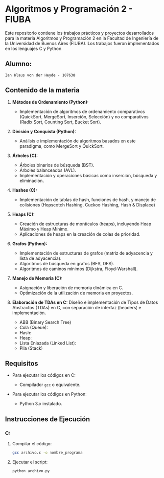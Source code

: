 # Algoritmos y Programación 2 - FIUBA

Este repositorio contiene los trabajos prácticos y proyectos desarrollados para la materia Algoritmos y Programación 2 en la Facultad de Ingeniería de la Universidad de Buenos Aires (FIUBA). Los trabajos fueron implementados en los lenguajes C y Python.

## Alumno:
    Ian Klaus von der Heyde - 107638

## Contenido de la materia

1. **Métodos de Ordenamiento (Python):**
   - Implementación de algoritmos de ordenamiento comparativos (QuickSort, MergeSort, Inserción, Selección) y no comparativos (Radix Sort, Counting Sort, Bucket Sort).
   
2. **División y Conquista (Python):**
   - Análisis e implementación de algoritmos basados en este paradigma, como MergeSort y QuickSort.

3. **Árboles (C):**
   - Árboles binarios de búsqueda (BST).
   - Árboles balanceados (AVL).
   - Implementación y operaciones básicas como inserción, búsqueda y eliminación.

4. **Hashes (C):**
   - Implementación de tablas de hash, funciones de hash, y manejo de colisiones (Hopscotch Hashing, Cuckoo Hashing, Hash & Displace)

5. **Heaps (C):**
   - Creación de estructuras de montículos (heaps), incluyendo Heap Máximo y Heap Mínimo.
   - Aplicaciones de heaps en la creación de colas de prioridad.

6. **Grafos (Python):**
   - Implementación de estructuras de grafos (matriz de adyacencia y lista de adyacencia).
   - Algoritmos de búsqueda en grafos (BFS, DFS).
   - Algoritmos de caminos mínimos (Dijkstra, Floyd-Warshall).

7. **Manejo de Memoria (C):**
   - Asignación y liberación de memoria dinámica en C.
   - Optimización de la utilización de memoria en proyectos.

8. **Elaboración de TDAs en C:**
   Diseño e implementación de Tipos de Datos Abstractos (TDAs) en C, con separación de interfaz (headers) e implementación.
    - ABB (Binary Search Tree)
    - Cola (Queue):
    - Hash:
    - Heap:
    - Lista Enlazada (Linked List):
    - Pila (Stack)



## Requisitos

- Para ejecutar los códigos en C:
  - Compilador `gcc` o equivalente.
  
- Para ejecutar los códigos en Python:
  - Python 3.x instalado.


## Instrucciones de Ejecución

### C:
1. Compilar el código:
   ```bash
   gcc archivo.c -o nombre_programa

2. Ejecutar el script:
   ```bash
   python archivo.py
